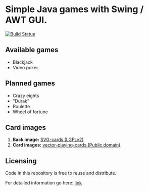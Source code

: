 # Simple Java games with Swing / AWT GUI.

[![Build Status](https://travis-ci.org/SillyLossy/java-games.png?branch=master)](https://travis-ci.org/SillyLossy/java-games)

## Available games
* Blackjack
* Video poker

## Planned games
* Crazy eights
* "Durak"
* Roulette
* Wheel of fortune

## Card images
1. **Back image:** [SVG-cards  (LGPLv2)](http://svg-cards.sourceforge.net/)
2. **Card images:** [vector-playing-cards (Public domain)](https://code.google.com/archive/p/vector-playing-cards/)

## Licensing
Code in this repository is free to reuse and distribute.

For detailed information go here: [link](LICENSE.md)
